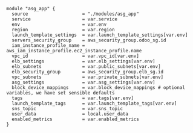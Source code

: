 

    module "asg_app" {
      source                    = "./modules/asg_app"
      service                   = var.service
      env                       = var.env
      region                    = var.region
      launch_template_settings  = var.launch_template_settings[var.env]
      servers_security_group    = aws_security_group.odoo_sg.id
      iam_instance_profile_name = aws_iam_instance_profile.ec2_instance_profile.name
      vpc_id                    = var.vpc_id[var.env]
      elb_settings              = var.elb_settings[var.env]
      elb_subnets               = var.public_subnets[var.env]
      elb_security_group        = aws_security_group.elb_sg.id
      vpc_subnets               = var.private_subnets[var.env]
      asg_settings              = var.asg_settings[var.env]
      block_device_mappings     = var.block_device_mappings # optional variables, we have set sensible defaults
      tags                      = var.tags[var.env]
      launch_template_tags      = var.launch_template_tags[var.env]
      sns_topic                 = var.sns_topic
      user_data                 = local.user_data
      enabled_metrics           = var.enabled_metrics
    }
